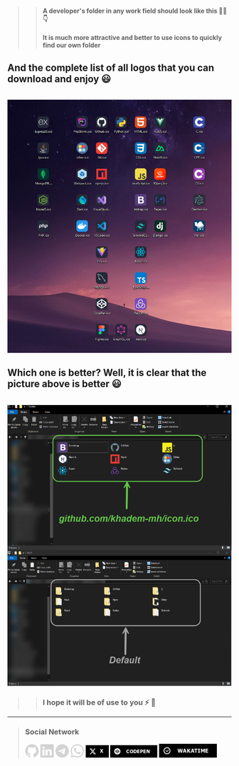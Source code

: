 >> #### A developer's folder in any work field should look like this 👨‍💻 👇 
>>
>> #### It is much more attractive and better to use icons to quickly find our own folder

## And the complete list of all logos that you can download and enjoy 😃
<br/>
<img src="./img/2.png" />
<br />

## Which one is better? Well, it is clear that the picture above is better 😃 
<br/>
<img src="./img/1.png" />
<br />

>> ### I hope it will be of use to you ⚡ 🤗

___
>### Social Network
> [<img src="https://github.com/khadem-mh/khadem-mh/blob/khadem/my-img/ImagesMedia/github.png" width="30">](https://github.com/khadem-mh)
> [<img src="https://github.com/khadem-mh/khadem-mh/blob/khadem/my-img/ImagesMedia/linkedin.png" width="30">](https://www.linkedin.com/in/khadem-mh/)
> [<img src="https://github.com/khadem-mh/khadem-mh/blob/khadem/my-img/ImagesMedia/telegram.png" width="30">](https://t.me/mhkhadem)
> [<img src="https://github.com/khadem-mh/khadem-mh/blob/khadem/my-img/ImagesMedia/whatsapp.png" width="30">](https://wa.me/989031335939)
> [<img src="https://github.com/khadem-mh/khadem-mh/blob/khadem/my-img/ImagesMedia/x.png">](https://x.com/khadem_mh)
> [<img src="https://github.com/khadem-mh/khadem-mh/blob/khadem/my-img/ImagesMedia/codepen.png">](https://codepen.io/khadem-mh)
> [<img src="https://github.com/khadem-mh/khadem-mh/blob/khadem/my-img/ImagesMedia/wakatimesvg.png" width="130">](https://wakatime.com/@khadem_mh)